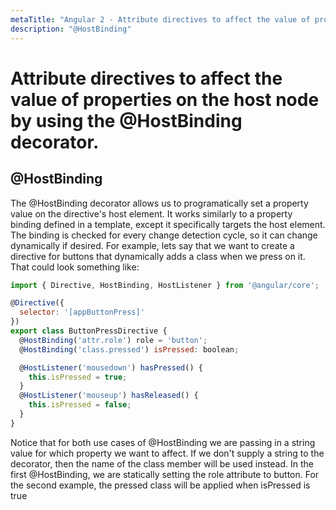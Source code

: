```yaml
---
metaTitle: "Angular 2 - Attribute directives to affect the value of properties on the host node by using the @HostBinding decorator."
description: "@HostBinding"
---
```


# Attribute directives to affect the value of properties on the host node by using the @HostBinding decorator.




## @HostBinding


The @HostBinding decorator allows us to programatically set a property value on the directive's host element. It works similarly to a property binding defined in a template, except it specifically targets the host element. The binding is checked for every change detection cycle, so it can change dynamically if desired.
For example, lets say that we want to create a directive for buttons that dynamically adds a class when we press on it. That could look something like:

```js
import { Directive, HostBinding, HostListener } from '@angular/core';

@Directive({
  selector: '[appButtonPress]'
})
export class ButtonPressDirective {
  @HostBinding('attr.role') role = 'button';
  @HostBinding('class.pressed') isPressed: boolean;

  @HostListener('mousedown') hasPressed() {
    this.isPressed = true;
  }
  @HostListener('mouseup') hasReleased() {
    this.isPressed = false;
  }
}

```

Notice that for both use cases of @HostBinding we are passing in a string value for which property we want to affect. If we don't supply a string to the decorator, then the name of the class member will be used instead.
In the first @HostBinding, we are statically setting the role attribute to button. For the second example, the pressed class will be applied when isPressed is true

